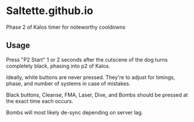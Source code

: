 # Saltette.github.io

Phase 2 of Kalos timer for noteworthy cooldowns

## Usage

Press "P2 Start" 1 or 2 seconds after the cutscene of the dog turns completely black, phasing into p2 of Kalos.

Ideally, white buttons are never pressed. They're to adjust for timings, phase, and number of systems in case of mistakes.

Black buttons, Cleanse, FMA, Laser, Dive, and Bombs should be pressed at the exact time each occurs.

Bombs will most likely de-sync depending on server lag.

